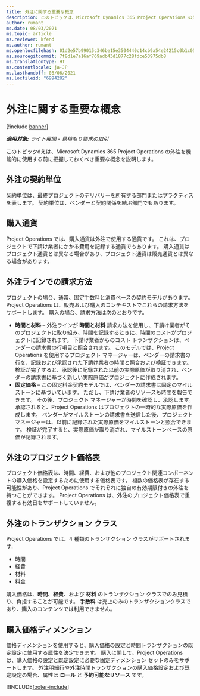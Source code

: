 ```yaml
---
title: 外注に関する重要な概念
description: このトピックは、Microsoft Dynamics 365 Project Operations の外注に適用する重要な概念について説明します。
author: rumant
ms.date: 08/03/2021
ms.topic: article
ms.reviewer: kfend
ms.author: rumant
ms.openlocfilehash: 01d2e57b99015c346be15e3504440c14cb9a54e24215c0b1c052c5112f4b940a
ms.sourcegitcommit: 7f8d1e7a16af769adb43d1877c28fdce53975db8
ms.translationtype: HT
ms.contentlocale: ja-JP
ms.lasthandoff: 08/06/2021
ms.locfileid: "6994282"
---
```

# <a name="key-concepts-in-subcontracting"></a>外注に関する重要な概念

[!include [banner](../../includes/dataverse-preview.md)]

_**適用対象:** ライト展開 - 見積もり請求の取引_

このトピックdえは、Microsoft Dynamics 365 Project Operations の外注を機能的に使用する前に把握しておくべき重要な概念を説明します。

## <a name="contracting-unit-on-the-subcontract"></a>外注の契約単位

契約単位は、最終プロジェクトのデリバリーを所有する部門またはプラクティスを表します。 契約単位は、ベンダーと契約関係を結ぶ部門でもあります。

## <a name="purchase-currency"></a>購入通貨

Project Operations では、購入通貨は外注で使用する通貨です。 これは、プロジェクトで下請け業者にかかる費用を記録する通貨でもあります。 購入通貨はプロジェクト通貨とは異なる場合があり、プロジェクト通貨は販売通貨とは異なる場合があります。

## <a name="billing-methods-on-subcontract-lines"></a>外注ラインでの請求方法

プロジェクトの場合、通常、固定手数料と消費ベースの契約モデルがあります。 Project Operations は、販売および購入のコンテキストでこれらの請求方法をサポートします。 購入の場合、請求方法は次のとおりです。

- **時間と材料** – 外注ラインが **時間と材料** 請求方法を使用し、下請け業者がそのプロジェクトに取り組み、時間を記録するときに、時間のコストがプロジェクトに記録されます。 下請け業者からのコスト トランザクションは、ベンダーの請求書の行項目と照合されます。 このモデルでは、Project Operations を使用するプロジェクト マネージャーは、ベンダーの請求書の行を、記録および承認された下請け業者の時間と照合および検証できます。 検証が完了すると、承認後に記録された以前の実際原価が取り消され、ベンダーの請求書に基づく新しい実際原価がプロジェクトに作成されます。
- **固定価格** – この固定料金契約モデルでは、ベンダーの請求書は固定のマイルストーンに基づいています。 ただし、下請け業者のリソースも時間を報告できます。 その後、プロジェクト マネージャーが時間を確認し、承認します。 承認されると、Project Operations はプロジェクトの一時的な実際原価を作成します。 ベンダーがマイルストーンの請求書を送信した後、プロジェクト マネージャーは、以前に記録された実際原価をマイルストーンと照合できます。 検証が完了すると、実際原価が取り消され、マイルストーンベースの原価が記録されます。

## <a name="project-price-lists-on-subcontracts"></a>外注のプロジェクト価格表

プロジェクト価格表は、時間、経費、および他のプロジェクト関連コンポーネントの購入価格を設定するために使用する価格表です。 複数の価格表が存在する可能性があり、Project Operations でそれぞれに独自の有効期限付きの外注を持つことができます。 Project Operations は、外注のプロジェクト価格表で重複する有効日をサポートしていません。

## <a name="transaction-classes-on-subcontracts"></a>外注のトランザクション クラス

Project Operations では、4 種類のトランザクション クラスがサポートされます:

- 時間
- 経費
- 材料
- 料金

購入価格は、**時間**、**経費**、および **材料** のトランザクション クラスでのみ見積り、負担することが可能です。 **手数料** は売上のみのトランザクションクラスであり、購入のコンテンツでは利用できません。

## <a name="purchase-pricing-dimensions"></a>購入価格ディメンション

価格ディメンションを使用すると、購入価格の設定と時間トランザクションの既定設定に使用する属性を決定できます。 購入に関して、Project Operations は、購入価格の設定と既定設定に必要な固定ディメンション セットのみをサポートします。 外注明細行や外注時間トランザクションの購入価格設定および既定設定の場合、属性は **ロール** と **予約可能なリソース** です。

[!INCLUDE[footer-include](../../includes/footer-banner.md)]

